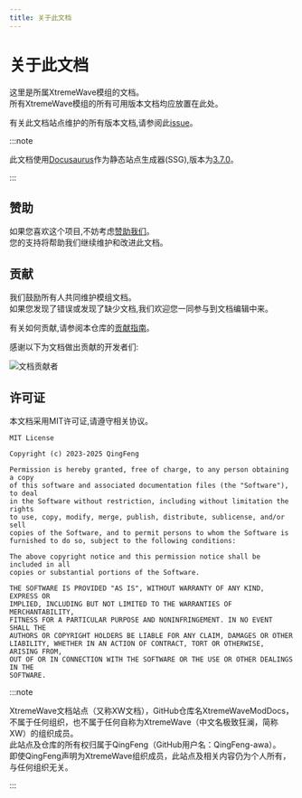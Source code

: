 ```yaml
---
title: 关于此文档
---
```

# 关于此文档

这里是所属XtremeWave模组的文档。\
所有XtremeWave模组的所有可用版本文档均应放置在此处。

有关此文档站点维护的所有版本文档,请参阅此[issue](https://github.com/XtremeWave/WebSiteDocs/issues/1)。

:::note

此文档使用[Docusaurus](https://github.com/facebook/docusaurus)作为静态站点生成器(SSG),版本为[3.7.0](https://github.com/facebook/docusaurus/releases/tag/v3.7.0)。

:::

## 赞助

如果您喜欢这个项目,不妨考虑[赞助我们](https://www.xtreme.net.cn/donate)。\
您的支持将帮助我们继续维护和改进此文档。

## 贡献

我们鼓励所有人共同维护模组文档。\
如果您发现了错误或发现了缺少文档,我们欢迎您一同参与到文档编辑中来。

有关如何贡献,请参阅本仓库的[贡献指南](https://github.com/QingFeng-awa/XtremeWaveModDocs/blob/main/CONTRIBUTING.md)。

感谢以下为文档做出贡献的开发者们:

![文档贡献者](https://contrib.rocks/image?repo=XtremeWave/WebSiteDocs)

## 许可证
本文档采用MIT许可证,请遵守相关协议。

```
MIT License

Copyright (c) 2023-2025 QingFeng

Permission is hereby granted, free of charge, to any person obtaining a copy
of this software and associated documentation files (the "Software"), to deal
in the Software without restriction, including without limitation the rights
to use, copy, modify, merge, publish, distribute, sublicense, and/or sell
copies of the Software, and to permit persons to whom the Software is
furnished to do so, subject to the following conditions:

The above copyright notice and this permission notice shall be included in all
copies or substantial portions of the Software.

THE SOFTWARE IS PROVIDED "AS IS", WITHOUT WARRANTY OF ANY KIND, EXPRESS OR
IMPLIED, INCLUDING BUT NOT LIMITED TO THE WARRANTIES OF MERCHANTABILITY,
FITNESS FOR A PARTICULAR PURPOSE AND NONINFRINGEMENT. IN NO EVENT SHALL THE
AUTHORS OR COPYRIGHT HOLDERS BE LIABLE FOR ANY CLAIM, DAMAGES OR OTHER
LIABILITY, WHETHER IN AN ACTION OF CONTRACT, TORT OR OTHERWISE, ARISING FROM,
OUT OF OR IN CONNECTION WITH THE SOFTWARE OR THE USE OR OTHER DEALINGS IN THE
SOFTWARE.
```

:::note

XtremeWave文档站点（又称XW文档），GitHub仓库名XtremeWaveModDocs，不属于任何组织，也不属于任何自称为XtremeWave（中文名极致狂澜，简称XW）的组织成员。\
此站点及仓库的所有权归属于QingFeng（GitHub用户名：QingFeng-awa）。\
即使QingFeng声明为XtremeWave组织成员，此站点及相关内容仍为个人所有，与任何组织无关。

:::